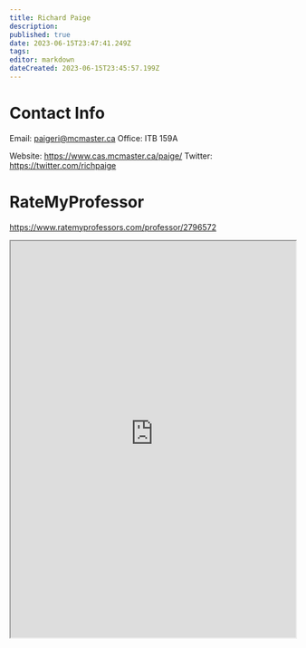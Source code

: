 ```yaml
---
title: Richard Paige
description: 
published: true
date: 2023-06-15T23:47:41.249Z
tags: 
editor: markdown
dateCreated: 2023-06-15T23:45:57.199Z
---
```


# Contact Info
Email: paigeri@mcmaster.ca
Office: ITB 159A

Website: https://www.cas.mcmaster.ca/paige/
Twitter: https://twitter.com/richpaige

# RateMyProfessor
https://www.ratemyprofessors.com/professor/2796572
<iframe src="https://www.ratemyprofessors.com/professor/2796572" title="RateMyProfessors" width=100% height=700px />